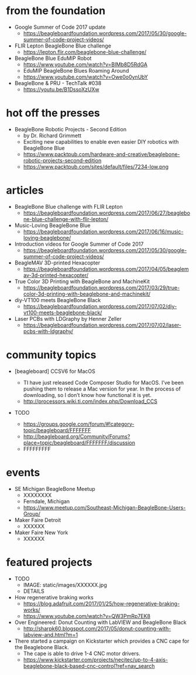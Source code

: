 # from the foundation
* Google Summer of Code 2017 update
  * https://beagleboardfoundation.wordpress.com/2017/05/30/google-summer-of-code-project-videos/
* FLIR Lepton BeagleBone Blue challenge
  * https://lepton.flir.com/beaglebone-blue-challenge/
* BeagleBone Blue EduMIP Robot
  * https://www.youtube.com/watch?v=BIMb8D5RdGA
  * EduMIP BeagleBone Blues Roaming Around
  * https://www.youtube.com/watch?v=Owe0o0ynUbY
* BeagleBone & PRU - TechTalk #038
  * https://youtu.be/B1DssoXzUXw 



# hot off the presses
* BeagleBone Robotic Projects - Second Edition
  * by Dr. Richard Grimmett
  * Exciting new capabilities to enable even easier DIY robotics with BeagleBone Blue 
  * https://www.packtpub.com/hardware-and-creative/beaglebone-robotic-projects-second-edition
  * https://www.packtpub.com/sites/default/files/7234-low.png

# articles
* BeagleBone Blue challenge with FLIR Lepton
  * https://beagleboardfoundation.wordpress.com/2017/06/27/beaglebone-blue-challenge-with-flir-lepton/
* Music-Loving BeagleBone Blue
  * https://beagleboardfoundation.wordpress.com/2017/06/16/music-loving-beaglebone/
* Introduction videos for Google Summer of Code 2017
  * https://beagleboardfoundation.wordpress.com/2017/05/30/google-summer-of-code-project-videos/
* BeagleMAV 3D-printed Hexacopter
  * https://beagleboardfoundation.wordpress.com/2017/04/05/beaglemav-3d-printed-hexacopter/
* True Color 3D Printing with BeagleBone and MachineKit
  * https://beagleboardfoundation.wordpress.com/2017/03/29/true-color-3d-printing-with-beaglebone-and-machinekit/
* diy-VT100 meets BeagleBone Black
  * https://beagleboardfoundation.wordpress.com/2017/07/02/diy-vt100-meets-beaglebone-black/
* Laser PCBs with LDGraphy by Henner Zeller
  * https://beagleboardfoundation.wordpress.com/2017/07/02/laser-pcbs-with-ldgraphy/

 
# community topics
* [beagleboard] CCSV6 for MacOS
  * TI have just released Code Composer Studio for MacOS. I’ve been pushing them to release a Mac version for year. In the process of downloading, so I don’t know how functional it is yet.
  * http://processors.wiki.ti.com/index.php/Download_CCS

* TODO
  * https://groups.google.com/forum/#!category-topic/beagleboard/FFFFFFF
  * http://beagleboard.org/Community/Forums?place=topic/beagleboard/FFFFFFF/discussion
  * FFFFFFFFF


# events
* SE Michigan BeagleBone Meetup
  * XXXXXXXX
  * Ferndale, Michigan
  * https://www.meetup.com/Southeast-Michigan-BeagleBone-Users-Group/
* Maker Faire Detroit
  * XXXXXX
* Maker Faire New York
  * XXXXXX

# featured projects
* TODO
  * IMAGE: static/images/XXXXXX.jpg
  * DETAILS
* How regenerative braking works
  * https://blog.adafruit.com/2017/01/25/how-regenerative-braking-works/
  * https://www.youtube.com/watch?v=QW3PmRp7EK8
* Over Engineered: Donut Counting with LabVIEW and BeagleBone Black
  * http://sharpk60.blogspot.com/2017/05/donut-counting-with-labview-and.html?m=1
* There started a campaign on Kickstarter which provides a CNC cape for the Beaglebone Black.
  * The cape is able to drive 1-4 CNC motor drivers.
  * https://www.kickstarter.com/projects/necitec/up-to-4-axis-beaglebone-black-based-cnc-control?ref=nav_search

